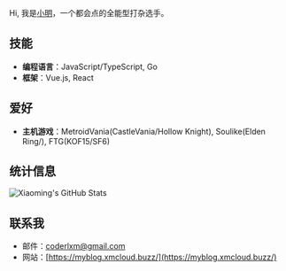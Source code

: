 Hi, 我是[小明](https://github.com/coderlxm)，一个都会点的全能型打杂选手。

## 技能
- **编程语言**：JavaScript/TypeScript, Go
- **框架**：Vue.js, React

## 爱好
- **主机游戏**：MetroidVania(CastleVania/Hollow Knight), Soulike(Elden Ring/), FTG(KOF15/SF6)

## 统计信息
![Xiaoming's GitHub Stats](https://github-readme-stats.vercel.app/api?username=coderlxm&show_icons=true)

## 联系我
- 邮件：coderlxm@gmail.com
- 网站：[https://myblog.xmcloud.buzz/](https://myblog.xmcloud.buzz/)
